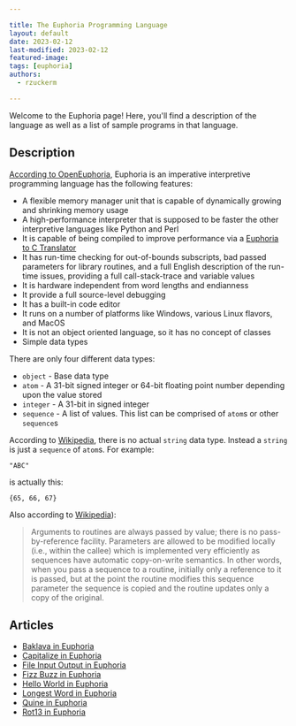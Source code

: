 ```yaml
---

title: The Euphoria Programming Language
layout: default
date: 2023-02-12
last-modified: 2023-02-12
featured-image: 
tags: [euphoria]
authors:
  - rzuckerm

---
```


Welcome to the Euphoria page! Here, you'll find a description of the language as well as a list of sample programs in that language.

## Description

[According to OpenEuphoria](https://openeuphoria.org/), Euphoria is an imperative
interpretive programming language has the following features:

* A flexible memory manager unit that is capable of dynamically growing and shrinking
  memory usage
* A high-performance interpreter that is supposed to be faster the other interpretive
  languages like Python and Perl
* It is capable of being compiled to improve performance via a 
  [Euphoria to C Translator](https://openeuphoria.org/docs/e2c.html#_606_euphoriatoctranslator)
* It has run-time checking for out-of-bounds subscripts, bad passed parameters for
  library routines, and a full English description of the run-time issues, providing
  a full call-stack-trace and variable values
* It is hardware independent from word lengths and endianness
* It provide a full source-level debugging
* It has a built-in code editor
* It runs on a number of platforms like Windows, various Linux flavors, and MacOS
* It is not an object oriented language, so it has no concept of classes
* Simple data types

There are only four different data types:

* `object` - Base data type
* `atom` - A 31-bit signed integer or 64-bit floating point number depending upon the
  value stored
* `integer` - A 31-bit in signed integer
* `sequence` - A list of values. This list can be comprised of `atom`s or other
  `sequence`s

According to [Wikipedia](https://en.wikipedia.org/wiki/Euphoria_(programming_language)),
there is no actual `string` data type. Instead a `string` is just a `sequence`
of `atom`s. For example:
```
"ABC"
```

is actually this:
```
{65, 66, 67}
```

Also according to [Wikipedia](https://en.wikipedia.org/wiki/Euphoria_(programming_language)#Parameter_passing)):

> Arguments to routines are always passed by value; there is no pass-by-reference facility.
  Parameters are allowed to be modified locally (i.e., within the callee) which is implemented
  very efficiently as sequences have automatic copy-on-write semantics. In other words, when you
  pass a sequence to a routine, initially only a reference to it is passed, but at the point the
  routine modifies this sequence parameter the sequence is copied and the routine updates only a
  copy of the original.


## Articles

- [Baklava in Euphoria](https://sampleprograms.io/projects/baklava/euphoria)
- [Capitalize in Euphoria](https://sampleprograms.io/projects/capitalize/euphoria)
- [File Input Output in Euphoria](https://sampleprograms.io/projects/file-input-output/euphoria)
- [Fizz Buzz in Euphoria](https://sampleprograms.io/projects/fizz-buzz/euphoria)
- [Hello World in Euphoria](https://sampleprograms.io/projects/hello-world/euphoria)
- [Longest Word in Euphoria](https://sampleprograms.io/projects/longest-word/euphoria)
- [Quine in Euphoria](https://sampleprograms.io/projects/quine/euphoria)
- [Rot13 in Euphoria](https://sampleprograms.io/projects/rot13/euphoria)